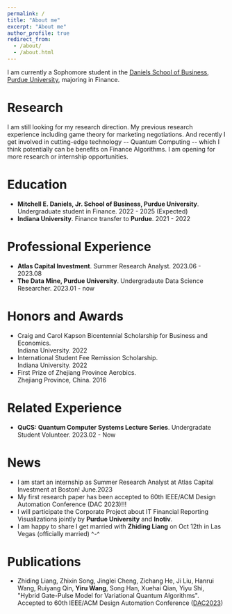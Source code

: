 ```yaml
---
permalink: /
title: "About me"
excerpt: "About me"
author_profile: true
redirect_from: 
  - /about/
  - /about.html
---
```

I am currently a Sophomore student in the [Daniels School of Business](https://business.purdue.edu/), [Purdue University](https://www.purdue.edu/?_ga=2.150530550.1905583263.1672936362-888941865.1649998921), majoring in Finance.

# Research
I am still looking for my research direction. My previous research experience including game theory for marketing negotiations. And recently I get involved in cutting-edge technology -- Quantum Computing -- which I think potentially can be benefits on Finance Algorithms. I am opening for more research or internship opportunities. 

# Education

* **Mitchell E. Daniels, Jr. School of Business, Purdue University**. Undergraduate student in Finance. 2022 - 2025 (Expected)
* **Indiana University**. Finance transfer to **Purdue**. 2021 - 2022

# Professional Experience
* **Atlas Capital Investment**. Summer Research Analyst. 2023.06 - 2023.08
* **The Data Mine, Purdue University**. Undergradaute Data Science Researcher. 2023.01 - now

# Honors and Awards
* Craig and Carol Kapson Bicentennial Scholarship for Business and Economics. <br>Indiana University. 2022
* International Student Fee Remission Scholarship. <br>Indiana University. 2022
* First Prize of Zhejiang Province Aerobics. <br>Zhejiang Province, China. 2016

# Related Experience
* **QuCS: Quantum Computer Systems Lecture Series**. Undergradate Student Volunteer. 2023.02 - Now

# News

* I am start an internship as Summer Research Analyst at Atlas Capital Investment at Boston!    June.2023
* My first research paper has been accepted to 60th IEEE/ACM Design Automation Conference (DAC 2023)!!!
* I will participate the Corporate Project about IT Financial Reporting Visualizations jointly by **Purdue University** and **Inotiv**. 
* I am happy to share I get married with **Zhiding Liang** on Oct 12th in Las Vegas (officially married) ^-^


# Publications
* Zhiding Liang, Zhixin Song, Jinglei Cheng, Zichang He, Ji Liu, Hanrui Wang, Ruiyang Qin, **Yiru Wang**, Song Han, Xuehai Qian, Yiyu Shi, "Hybrid Gate-Pulse Model for Variational Quantum Algorithms". Accepted to 60th IEEE/ACM Design Automation Conference ([DAC2023](https://arxiv.org/pdf/2212.00661.pdf))



